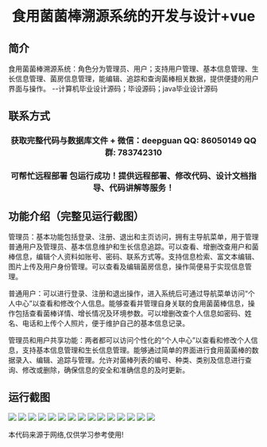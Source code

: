 <p><h1 align="center">食用菌菌棒溯源系统的开发与设计+vue</h1></p>

## 简介
食用菌菌棒溯源系统：角色分为管理员、用户；支持用户管理、基本信息管理、生长信息管理、菌房信息管理，能编辑、追踪和查询菌棒相关数据，提供便捷的用户界面与操作。    --计算机毕业设计源码；毕设源码；java毕业设计源码


## 联系方式
<p><h3 align="center">获取完整代码与数据库文件 + 微信：deepguan QQ: 86050149 QQ群: 783742310</h3></p>
<p><h3 align="center">可帮忙远程部署 包运行成功！提供远程部署、修改代码、设计文档指导、代码讲解等服务！</h3></p>

## 功能介绍（完整见运行截图）
管理员：基本功能包括登录、注册、退出和主页访问，拥有主导航菜单，用于管理普通用户及管理员、基本信息维护和生长信息追踪。可以查看、增删改查用户和菌棒信息，编辑个人资料如账号、密码、联系方式等。支持信息检索、富文本编辑、图片上传及用户身份管理。可以查看及编辑菌房信息，操作简便易于实现信息管理。

普通用户：可以进行登录、注册和退出操作，进入系统后可通过导航菜单访问“个人中心”以查看和修改个人信息。能够查看并管理自身关联的食用菌菌棒信息，操作包括查看菌棒详情、增长情况及环境参数。可以增删改查个人信息如密码、姓名、电话和上传个人照片，便于维护自己的基本信息记录。

管理员和用户共享功能：两者都可以访问个性化的“个人中心”以查看和修改个人信息，支持基本信息管理和生长信息管理。能够通过简单的界面进行食用菌菌棒的数据录入、编辑、追踪与管理。允许对菌棒列表的编号、种类、类别及信息进行查询、修改或删除，确保信息的安全和准确信息的及时更新。


## 运行截图
![](img/001.jpg)
![](img/002.jpg)
![](img/003.jpg)
![](img/004.jpg)
![](img/005.jpg)
![](img/006.jpg)
![](img/007.jpg)
![](img/008.jpg)
![](img/009.jpg)
![](img/010.jpg)
![](img/011.jpg)
![](img/012.jpg)
![](img/013.jpg)
![](img/014.jpg)
![](img/015.jpg)

<p>本代码来源于网络,仅供学习参考使用!</p>
